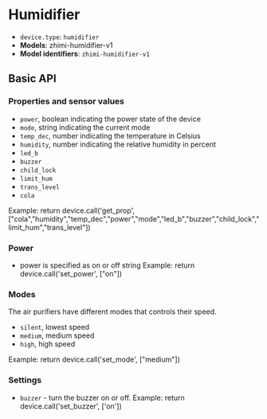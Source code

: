 # Humidifier

* `device.type`: `humidifier`
* **Models**: zhimi-humidifier-v1
* **Model identifiers**: `zhimi-humidifier-v1`

## Basic API

### Properties and sensor values

* `power`, boolean indicating the power state of the device
* `mode`, string indicating the current mode
* `temp_dec`, number indicating the temperature in Celsius
* `humidity`, number indicating the relative humidity in percent
* `led_b`
* `buzzer`
* `child_lock`
* `limit_hum`
* `trans_level`
* `cola`

Example: return device.call('get_prop', ["cola","humidity","temp_dec","power","mode","led_b","buzzer","child_lock","limit_hum","trans_level"])

### Power

* power is specified as on or off string
Example: return device.call('set_power', ["on"])

### Modes

The air purifiers have different modes that controls their speed.
* `silent`, lowest speed
* `medium`, medium speed
* `high`, high speed

Example: return device.call('set_mode', ["medium"])

### Settings

* `buzzer` - turn the buzzer on or off.
Example: return device.call('set_buzzer', ['on'])
